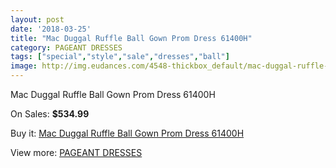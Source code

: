 ```yaml
---
layout: post
date: '2018-03-25'
title: "Mac Duggal Ruffle Ball Gown Prom Dress 61400H"
category: PAGEANT DRESSES
tags: ["special","style","sale","dresses","ball"]
image: http://img.eudances.com/4548-thickbox_default/mac-duggal-ruffle-ball-gown-prom-dress-61400h.jpg
---
```

Mac Duggal Ruffle Ball Gown Prom Dress 61400H

On Sales: **$534.99**
<a href="https://www.eudances.com/en/pageant-dresses/1521-mac-duggal-ruffle-ball-gown-prom-dress-61400h.html"><amp-img layout="responsive" width="600" height="600" src="//img.eudances.com/4548-thickbox_default/mac-duggal-ruffle-ball-gown-prom-dress-61400h.jpg" alt="Mac Duggal Ruffle Ball Gown Prom Dress 61400H 0" /></a>
<a href="https://www.eudances.com/en/pageant-dresses/1521-mac-duggal-ruffle-ball-gown-prom-dress-61400h.html"><amp-img layout="responsive" width="600" height="600" src="//img.eudances.com/4549-thickbox_default/mac-duggal-ruffle-ball-gown-prom-dress-61400h.jpg" alt="Mac Duggal Ruffle Ball Gown Prom Dress 61400H 1" /></a>

Buy it: [Mac Duggal Ruffle Ball Gown Prom Dress 61400H](https://www.eudances.com/en/pageant-dresses/1521-mac-duggal-ruffle-ball-gown-prom-dress-61400h.html "Mac Duggal Ruffle Ball Gown Prom Dress 61400H")

View more: [PAGEANT DRESSES](https://www.eudances.com/en/16-pageant-dresses "PAGEANT DRESSES")